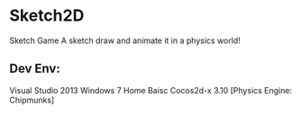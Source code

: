 # Sketch2D
Sketch Game
A sketch draw and animate it in a physics world!
## Dev Env:
Visual Studio 2013
Windows 7 Home Baisc
Cocos2d-x 3.10 [Physics Engine: Chipmunks]
